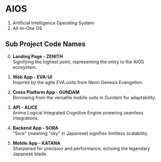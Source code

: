 # AIOS 

 1. Artificial Intelligence Operating System
 2.  All-In-One OS



## Sub Project Code Names

0. **Landing Page - ZENITH**  
   Signifying the highest point, representing the entry to the AIOS ecosystem.

1. **Web App - EVA-UI**  
   Inspired by the agile EVA units from Neon Genesis Evangelion.

2. **Cross Platform App - GUNDAM**  
   Borrowing from the versatile mobile suits in Gundam for adaptability.

3. **API - ALICE**  
   Anime Logical Integrated Cognitive Engine powering seamless integrations.

4. **Backend App - SORA**  
   "Sora" (meaning "sky" in Japanese) signifies limitless scalability.

5. **Mobile App - KATANA**  
   Sharpened for precision and performance, echoing the legendary Japanese blade.